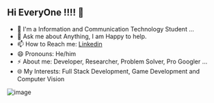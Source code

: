  ## Hi EveryOne !!!! 👋

- 🔭 I'm a Information and Communication Technology Student ... 
- 💬 Ask me about Anything, I am Happy to help.
- 📫 How to Reach me: [Linkedin](https://www.linkedin.com/in/jimit-karangia-7090062bb/)
- 😄 Pronouns: He/him
- ⚡ About me: Developer, Researcher, Problem Solver, Pro Googler ...
- 🌐 My Interests: Full Stack Development, Game Development and Computer Vision
<!---
jimitk21/jimitk21 is a ✨ special ✨ repository because its `README.md` (this file) appears on your GitHub profile.
You can click the Preview link to take a look at your changes.
--->

![image](https://github.com/user-attachments/assets/0729e909-a3f7-4c2c-8b91-55f913e08434)



